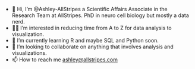 - 👋 Hi, I’m @Ashley-AllStripes a Scientific Affairs Associate in the Research Team at AllStripes. PhD in neuro cell biology but mostly a data nerd.
- 👩‍💻 I’m interested in reducing time from A to Z for data analysis to visualization.
- 🌱 I’m currently learning R and maybe SQL and Python soon.
- 💪 I’m looking to collaborate on anything that involves analysis and visualizations.
- 📫 How to reach me ashley@allstripes.com

<!---
Ashley-AllStripes/Ashley-AllStripes is a ✨ special ✨ repository because its `README.md` (this file) appears on your GitHub profile.
You can click the Preview link to take a look at your changes.
--->
